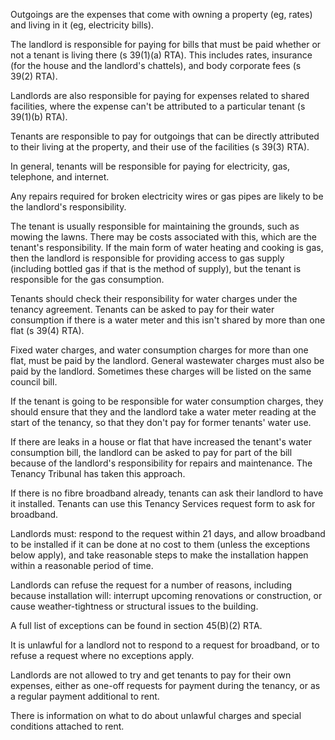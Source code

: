 Outgoings are the expenses that come with owning a property (eg, rates) and living in it (eg, electricity bills).

The landlord is responsible for paying for bills that must be paid whether or not a tenant is living there (s 39(1)(a) RTA). This includes rates, insurance (for the house and the landlord's chattels), and body corporate fees (s 39(2) RTA).

Landlords are also responsible for paying for expenses related to shared facilities, where the expense can't be attributed to a particular tenant (s 39(1)(b) RTA).

Tenants are responsible to pay for outgoings that can be directly attributed to their living at the property, and their use of the facilities (s 39(3) RTA).

In general, tenants will be responsible for paying for electricity, gas, telephone, and internet.

Any repairs required for broken electricity wires or gas pipes are likely to be the landlord's responsibility.

The tenant is usually responsible for maintaining the grounds, such as mowing the lawns. There may be costs associated with this, which are the tenant's responsibility.
If the main form of water heating and cooking is gas, then the landlord is responsible for providing access to gas supply (including bottled gas if that is the method of supply), but the tenant is responsible for the gas consumption.

Tenants should check their responsibility for water charges under the tenancy agreement. Tenants can be asked to pay for their water consumption if there is a water meter and this isn't shared by more than one flat (s 39(4) RTA).

Fixed water charges, and water consumption charges for more than one flat, must be paid by the landlord. General wastewater charges must also be paid by the landlord. Sometimes these charges will be listed on the same council bill.

If the tenant is going to be responsible for water consumption charges, they should ensure that they and the landlord take a water meter reading at the start of the tenancy, so that they don't pay for former tenants' water use.

If there are leaks in a house or flat that have increased the tenant's water consumption bill, the landlord can be asked to pay for part of the bill because of the landlord's responsibility for repairs and maintenance. The Tenancy Tribunal has taken this approach.

If there is no fibre broadband already, tenants can ask their landlord to have it installed. Tenants can use this Tenancy Services request form to ask for broadband. 

Landlords must: 
respond to the request within 21 days, and
allow broadband to be installed if it can be done at no cost to them (unless the exceptions below apply), and
take reasonable steps to make the installation happen within a reasonable period of time. 

Landlords can refuse the request for a number of reasons, including because installation will: 
interrupt upcoming renovations or construction, or  
cause weather-tightness or structural issues to the building. 

A full list of exceptions can be found in section 45(B)(2) RTA. 

It is unlawful for a landlord not to respond to a request for broadband, or to refuse a request where no exceptions apply.  

Landlords are not allowed to try and get tenants to pay for their own expenses, either as one-off requests for payment during the tenancy, or as a regular payment additional to rent.

There is information on what to do about unlawful charges and special conditions attached to rent.